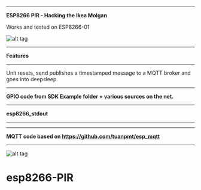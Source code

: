 ****************************************************************
**ESP8266 PIR - Hacking the Ikea Molgan**

Works and tested on ESP8266-01

![alt tag](https://raw.githubusercontent.com/terenceang/esp8266-PIR/master/Molgan_hack.jpg)

****************************************************************
**Features**
****************************************************************

Unit resets, send publishes a timestamped message to a MQTT broker and goes into deepsleep.

****************************************************************

**GPIO code from SDK Example folder + various sources on the net.**

****************************************************************
**esp8266_stdout**
****************************************************************


****************************************************************

**MQTT code based on https://github.com/tuanpmt/esp_mqtt**

****************************************************************

![alt tag](https://raw.githubusercontent.com/terenceang/esp8266-PIR/master/schematic.png)

# esp8266-PIR
